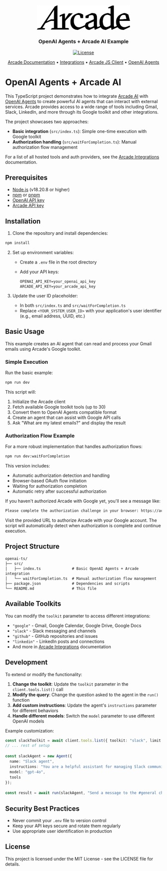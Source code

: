 <h3 align="center">
  <a name="readme-top"></a>
  <picture>
    <source media="(prefers-color-scheme: dark)" srcset="https://raw.githubusercontent.com/ArcadeAI/.github/refs/heads/main/profile/assets/new_arcade_logo_white.svg" width="300">
    <source media="(prefers-color-scheme: light)" srcset="https://raw.githubusercontent.com/ArcadeAI/.github/refs/heads/main/profile/assets/new_arcade_logo_black.svg" width="300">
    <img alt="Arcade AI Logo" src="https://raw.githubusercontent.com/ArcadeAI/.github/refs/heads/main/profile/assets/new_arcade_logo_black.svg" width="300" >
  </picture>
</h3>
<div align="center">
  <h3>OpenAI Agents + Arcade AI Example</h3>
    <a href="https://github.com/your-organization/openai-ts/blob/main/LICENSE">
  <img src="https://img.shields.io/badge/License-ISC-blue.svg" alt="License">
</a>
<p align="center">
    <a href="https://docs.arcade.dev" target="_blank">Arcade Documentation</a> •
    <a href="https://docs.arcade.dev/toolkits" target="_blank">Integrations</a> •
    <a href="https://github.com/ArcadeAI/arcade-js" target="_blank">Arcade JS Client</a> •
    <a href="https://platform.openai.com/docs/assistants/tools" target="_blank">OpenAI Agents</a>
</p>
</div>

# OpenAI Agents + Arcade AI

This TypeScript project demonstrates how to integrate [Arcade AI](https://docs.arcade.dev) with [OpenAI Agents](https://openai.github.io/openai-agents-js/) to create powerful AI agents that can interact with external services. Arcade provides access to a wide range of tools including Gmail, Slack, LinkedIn, and more through its Google toolkit and other integrations.

The project showcases two approaches:

- **Basic integration** (`src/index.ts`): Simple one-time execution with Google toolkit
- **Authorization handling** (`src/waitForCompletion.ts`): Manual authorization flow management

For a list of all hosted tools and auth providers, see the [Arcade Integrations](https://docs.arcade.dev/toolkits) documentation.

## Prerequisites

- [Node.js](https://nodejs.org/en/download/) (v18.20.8 or higher)
- [npm](https://www.npmjs.com/) or [pnpm](https://pnpm.io/installation)
- [OpenAI API key](https://platform.openai.com/account/api-keys)
- [Arcade API key](https://docs.arcade.dev/home/api-keys)

## Installation

1. Clone the repository and install dependencies:

```bash
npm install
```

2. Set up environment variables:
   - Create a `.env` file in the root directory
   - Add your API keys:

     ```
     OPENAI_API_KEY=your_openai_api_key
     ARCADE_API_KEY=your_arcade_api_key
     ```

3. Update the user ID placeholder:
   - In both `src/index.ts` and `src/waitForCompletion.ts`
   - Replace `<YOUR_SYSTEM_USER_ID>` with your application's user identifier (e.g., email address, UUID, etc.)

## Basic Usage

This example creates an AI agent that can read and process your Gmail emails using Arcade's Google toolkit.

### Simple Execution

Run the basic example:

```bash
npm run dev
```

This script will:

1. Initialize the Arcade client
2. Fetch available Google toolkit tools (up to 30)
3. Convert them to OpenAI Agents compatible format
4. Create an agent that can assist with Google API calls
5. Ask "What are my latest emails?" and display the result

### Authorization Flow Example

For a more robust implementation that handles authorization flows:

```bash
npm run dev:waitForCompletion
```

This version includes:

- Automatic authorization detection and handling
- Browser-based OAuth flow initiation
- Waiting for authorization completion
- Automatic retry after successful authorization

If you haven't authorized Arcade with Google yet, you'll see a message like:

```bash
Please complete the authorization challenge in your browser: https://accounts.google.com/o/oauth2/v2/auth?access_type=offline&client_id=...
```

Visit the provided URL to authorize Arcade with your Google account. The script will automatically detect when authorization is complete and continue execution.

## Project Structure

```
openai-ts/
├── src/
│   ├── index.ts              # Basic OpenAI Agents + Arcade integration
│   └── waitForCompletion.ts  # Manual authorization flow management
├── package.json              # Dependencies and scripts
└── README.md                 # This file
```

## Available Toolkits

You can modify the `toolkit` parameter to access different integrations:

- `"google"` - Gmail, Google Calendar, Google Drive, Google Docs
- `"slack"` - Slack messaging and channels
- `"github"` - GitHub repositories and issues
- `"linkedin"` - LinkedIn posts and connections
- And more in [Arcade Integrations](https://docs.arcade.dev/toolkits) documentation

## Development

To extend or modify the functionality:

1. **Change the toolkit**: Update the `toolkit` parameter in the `client.tools.list()` call
2. **Modify the query**: Change the question asked to the agent in the `run()` function
3. **Add custom instructions**: Update the agent's `instructions` parameter for different behaviors
4. **Handle different models**: Switch the `model` parameter to use different OpenAI models

Example customization:

```typescript
const slackToolkit = await client.tools.list({ toolkit: "slack", limit: 30 });
// ... rest of setup

const slackAgent = new Agent({
  name: "Slack agent",
  instructions: "You are a helpful assistant for managing Slack communications.",
  model: "gpt-4o",
  tools
});

const result = await run(slackAgent, "Send a message to the #general channel");
```

## Security Best Practices

- Never commit your `.env` file to version control
- Keep your API keys secure and rotate them regularly
- Use appropriate user identification in production

## License

This project is licensed under the MIT License - see the LICENSE file for details.
